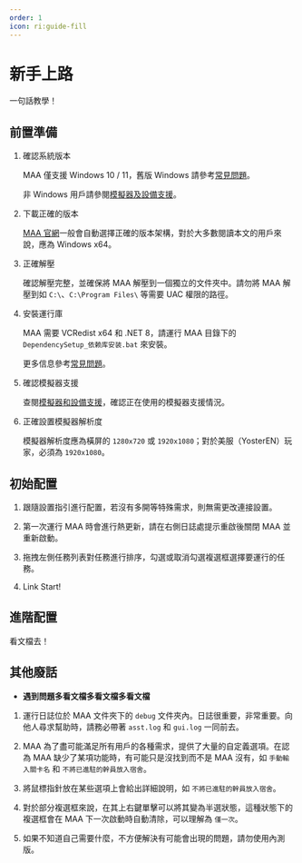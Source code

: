 ```yaml
---
order: 1
icon: ri:guide-fill
---
```


# 新手上路

一句話教學！

## 前置準備

1. 確認系統版本

   MAA 僅支援 Windows 10 / 11，舊版 Windows 請參考[常見問題](./faq.md#系統問題)。

   非 Windows 用戶請參閱[模擬器及設備支援](./device/windows.md)。

2. 下載正確的版本

   [MAA 官網](https://maa.plus/)一般會自動選擇正確的版本架構，對於大多數閱讀本文的用戶來說，應為 Windows x64。

3. 正確解壓

   確認解壓完整，並確保將 MAA 解壓到一個獨立的文件夾中。請勿將 MAA 解壓到如 `C:\`、`C:\Program Files\` 等需要 UAC 權限的路徑。

4. 安裝運行庫

   MAA 需要 VCRedist x64 和 .NET 8，請運行 MAA 目錄下的 `DependencySetup_依赖库安装.bat` 來安裝。

   更多信息參考[常見問題](faq.md#可能性-2--執行庫問題)。

5. 確認模擬器支援

   查閱[模擬器和設備支援](./device/windows.md)，確認正在使用的模擬器支援情況。

6. 正確設置模擬器解析度

   模擬器解析度應為橫屏的 `1280x720` 或 `1920x1080`；對於美服（YosterEN）玩家，必須為 `1920x1080`。

## 初始配置

1. 跟隨設置指引進行配置，若沒有多開等特殊需求，則無需更改連接設置。

2. 第一次運行 MAA 時會進行熱更新，請在右側日誌處提示重啟後關閉 MAA 並重新啟動。

3. 拖拽左側任務列表對任務進行排序，勾選或取消勾選複選框選擇要運行的任務。

4. Link Start!

## 進階配置

看文檔去！

## 其他廢話

- **遇到問題多看文檔多看文檔多看文檔**

1. 運行日誌位於 MAA 文件夾下的 `debug` 文件夾內。日誌很重要，非常重要。向他人尋求幫助時，請務必帶著 `asst.log` 和 `gui.log` 一同前去。

2. MAA 為了盡可能滿足所有用戶的各種需求，提供了大量的自定義選項。在認為 MAA 缺少了某項功能時，有可能只是沒找到而不是 MAA 沒有，如 `手動輸入關卡名` 和 `不將已進駐的幹員放入宿舍`。

3. 將鼠標指針放在某些選項上會給出詳細說明，如 `不將已進駐的幹員放入宿舍`。

4. 對於部分複選框來說，在其上右鍵單擊可以將其變為半選狀態，這種狀態下的複選框會在 MAA 下一次啟動時自動清除，可以理解為 `僅一次`。

5. 如果不知道自己需要什麼，不方便解決有可能會出現的問題，請勿使用內測版。
